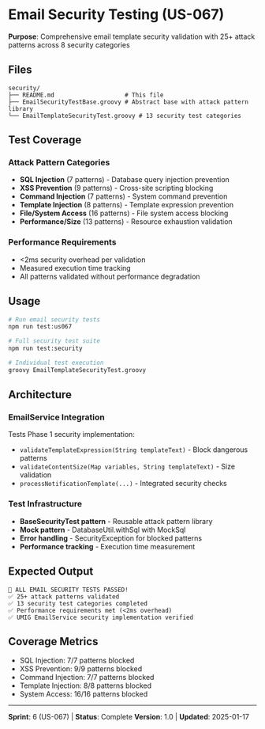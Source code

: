 # Email Security Testing (US-067)

**Purpose**: Comprehensive email template security validation with 25+ attack patterns across 8 security categories

## Files

```
security/
├── README.md                    # This file
├── EmailSecurityTestBase.groovy # Abstract base with attack pattern library
└── EmailTemplateSecurityTest.groovy # 13 security test categories
```

## Test Coverage

### Attack Pattern Categories
- **SQL Injection** (7 patterns) - Database query injection prevention
- **XSS Prevention** (9 patterns) - Cross-site scripting blocking
- **Command Injection** (7 patterns) - System command prevention
- **Template Injection** (8 patterns) - Template expression prevention
- **File/System Access** (16 patterns) - File system access blocking
- **Performance/Size** (13 patterns) - Resource exhaustion validation

### Performance Requirements
- <2ms security overhead per validation
- Measured execution time tracking
- All patterns validated without performance degradation

## Usage

```bash
# Run email security tests
npm run test:us067

# Full security test suite
npm run test:security

# Individual test execution
groovy EmailTemplateSecurityTest.groovy
```

## Architecture

### EmailService Integration
Tests Phase 1 security implementation:
- `validateTemplateExpression(String templateText)` - Block dangerous patterns
- `validateContentSize(Map variables, String templateText)` - Size validation
- `processNotificationTemplate(...)` - Integrated security checks

### Test Infrastructure
- **BaseSecurityTest pattern** - Reusable attack pattern library
- **Mock pattern** - DatabaseUtil.withSql with MockSql
- **Error handling** - SecurityException for blocked patterns
- **Performance tracking** - Execution time measurement

## Expected Output

```
🎉 ALL EMAIL SECURITY TESTS PASSED!
✅ 25+ attack patterns validated
✅ 13 security test categories completed
✅ Performance requirements met (<2ms overhead)
✅ UMIG EmailService security implementation verified
```

## Coverage Metrics
- SQL Injection: 7/7 patterns blocked
- XSS Prevention: 9/9 patterns blocked
- Command Injection: 7/7 patterns blocked
- Template Injection: 8/8 patterns blocked
- System Access: 16/16 patterns blocked

---

**Sprint**: 6 (US-067) | **Status**: Complete
**Version**: 1.0 | **Updated**: 2025-01-17
